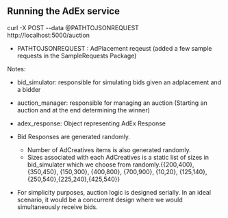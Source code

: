 ## Running the AdEx service

curl -X POST --data @PATHTOJSONREQUEST http://localhost:5000/auction

- PATHTOJSONREQUEST : AdPlacement reqeust (added a few sample requests in the SampleRequests Package)

Notes:

- bid_simulator: responsible for simulating bids given an adplacement and a bidder
- auction_manager: responsible for managing an auction (Starting an auction and at the end determining the winner)
- adex_response: Object representing AdEx Response

- Bid Responses are generated randomly. 
	- Number of AdCreatives items is also generated randomly.
	- Sizes associated with each AdCreatives is a static list of sizes in bid_simulater which we choose from randomly.{{200,400}, {350,450}, {150,300}, {400,800}, {700,900}, {10,20}, {125,140},{250,540},{225,240},{425,540}}
- For simplicity purposes, auction logic is designed serially. In an ideal scenario, it would be a concurrent design where we would simultaneously receive bids. 
